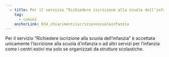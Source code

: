 ```yaml
---
  - title: Per il servizio “Richiedere iscrizione alla scuola dell’infanzia” è possibile implementare un servizio di iscrizione ad altre strutture per l’infanzia, come per esempio i centri estivi?
    tag:
      - comuni
    anchorLink: 034_chiarimentiiscrizionescuolainfanzia
---
```


Per il servizio “Richiedere iscrizione alla scuola dell’infanzia” è accettata unicamente l’iscrizione alla scuola d’infanzia o ad altri servizi per l’infanzia come i centri estivi ma solo se organizzati da strutture scolastiche.
